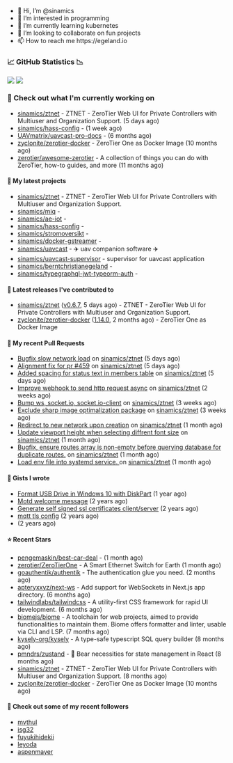<p align="center">
  <ul>
    <li>👋 Hi, I’m @sinamics</li>
    <li>👀 I’m interested in programming</li>
    <li>🌱 I’m currently learning kubernetes</li>
    <li>💞️ I’m looking to collaborate on fun projects</li>
    <li>📫 How to reach me https://egeland.io</li>
  </ul>
</p>

### 📈 GitHub Statistics 📉
<img align="center" src="https://githubreadme.egeland.io/?username=sinamics&show_icons=true&theme=ayu-mirage" />
<img align="center" src="https://githubreadme.egeland.io/top-langs/?username=sinamics&theme=ayu-mirage&layout=compact" />

### 👷 Check out what I'm currently working on

- [sinamics/ztnet](https://github.com/sinamics/ztnet) - ZTNET - ZeroTier Web UI for Private Controllers with Multiuser and Organization Support. (5 days ago)
- [sinamics/hass-config](https://github.com/sinamics/hass-config) -  (1 week ago)
- [UAVmatrix/uavcast-pro-docs](https://github.com/UAVmatrix/uavcast-pro-docs) -  (6 months ago)
- [zyclonite/zerotier-docker](https://github.com/zyclonite/zerotier-docker) - ZeroTier One as Docker Image (10 months ago)
- [zerotier/awesome-zerotier](https://github.com/zerotier/awesome-zerotier) - A collection of things you can do with ZeroTier, how-to guides, and more (11 months ago)

#### 🌱 My latest projects

- [sinamics/ztnet](https://github.com/sinamics/ztnet) - ZTNET - ZeroTier Web UI for Private Controllers with Multiuser and Organization Support.
- [sinamics/miq](https://github.com/sinamics/miq) - 
- [sinamics/ae-iot](https://github.com/sinamics/ae-iot) - 
- [sinamics/hass-config](https://github.com/sinamics/hass-config) - 
- [sinamics/stromoversikt](https://github.com/sinamics/stromoversikt) - 
- [sinamics/docker-gstreamer](https://github.com/sinamics/docker-gstreamer) - 
- [sinamics/uavcast](https://github.com/sinamics/uavcast) - ✈️ uav companion software ✈️
- [sinamics/uavcast-supervisor](https://github.com/sinamics/uavcast-supervisor) - supervisor for uavcast application
- [sinamics/berntchristianegeland](https://github.com/sinamics/berntchristianegeland) - 
- [sinamics/typegraphql-jwt-typeorm-auth](https://github.com/sinamics/typegraphql-jwt-typeorm-auth) - 

#### 🔭 Latest releases I've contributed to

- [sinamics/ztnet](https://github.com/sinamics/ztnet) ([v0.6.7](https://github.com/sinamics/ztnet/releases/tag/v0.6.7), 5 days ago) - ZTNET - ZeroTier Web UI for Private Controllers with Multiuser and Organization Support.
- [zyclonite/zerotier-docker](https://github.com/zyclonite/zerotier-docker) ([1.14.0](https://github.com/zyclonite/zerotier-docker/releases/tag/1.14.0), 2 months ago) - ZeroTier One as Docker Image

#### 🔨 My recent Pull Requests

- [Bugfix slow network load](https://github.com/sinamics/ztnet/pull/461) on [sinamics/ztnet](https://github.com/sinamics/ztnet) (5 days ago)
- [Alignment fix for pr #459](https://github.com/sinamics/ztnet/pull/460) on [sinamics/ztnet](https://github.com/sinamics/ztnet) (5 days ago)
- [Added spacing for status text in members table](https://github.com/sinamics/ztnet/pull/459) on [sinamics/ztnet](https://github.com/sinamics/ztnet) (5 days ago)
- [Improve webhook to send http request async](https://github.com/sinamics/ztnet/pull/453) on [sinamics/ztnet](https://github.com/sinamics/ztnet) (2 weeks ago)
- [Bump ws, socket.io, socket.io-client](https://github.com/sinamics/ztnet/pull/451) on [sinamics/ztnet](https://github.com/sinamics/ztnet) (3 weeks ago)
- [Exclude sharp image optimalization package](https://github.com/sinamics/ztnet/pull/447) on [sinamics/ztnet](https://github.com/sinamics/ztnet) (3 weeks ago)
- [Redirect to new network upon creation](https://github.com/sinamics/ztnet/pull/442) on [sinamics/ztnet](https://github.com/sinamics/ztnet) (1 month ago)
- [Update viewport height when selecting diffrent font size](https://github.com/sinamics/ztnet/pull/441) on [sinamics/ztnet](https://github.com/sinamics/ztnet) (1 month ago)
- [Bugfix, ensure routes array is non-empty before querying database for duplicate routes.](https://github.com/sinamics/ztnet/pull/432) on [sinamics/ztnet](https://github.com/sinamics/ztnet) (1 month ago)
- [Load env file into systemd service. ](https://github.com/sinamics/ztnet/pull/428) on [sinamics/ztnet](https://github.com/sinamics/ztnet) (1 month ago)

#### 📓 Gists I wrote

- [Format USB Drive in Windows 10 with DiskPart](https://gist.github.com/8aa001b3dbe040e07917665b6a8f59c4) (1 year ago)
- [Motd welcome message](https://gist.github.com/d1f96f39b797ccb2eba6e8bd539510bc) (2 years ago)
- [Generate self signed ssl certificates client/server](https://gist.github.com/4ecdb293851b7018a715f4186ffa1e79) (2 years ago)
- [mqtt tls config](https://gist.github.com/20d325a3d7d8d9db4c657737f93aac99) (2 years ago)
- [](https://gist.github.com/2dce8bf46e2de3f3fb642bc342d9f5a2) (2 years ago)

#### ⭐ Recent Stars

- [pengemaskin/best-car-deal](https://github.com/pengemaskin/best-car-deal) -  (1 month ago)
- [zerotier/ZeroTierOne](https://github.com/zerotier/ZeroTierOne) - A Smart Ethernet Switch for Earth (1 month ago)
- [goauthentik/authentik](https://github.com/goauthentik/authentik) - The authentication glue you need. (2 months ago)
- [apteryxxyz/next-ws](https://github.com/apteryxxyz/next-ws) - Add support for WebSockets in Next.js app directory. (6 months ago)
- [tailwindlabs/tailwindcss](https://github.com/tailwindlabs/tailwindcss) - A utility-first CSS framework for rapid UI development. (6 months ago)
- [biomejs/biome](https://github.com/biomejs/biome) - A toolchain for web projects, aimed to provide functionalities to maintain them. Biome offers formatter and linter, usable via CLI and LSP. (7 months ago)
- [kysely-org/kysely](https://github.com/kysely-org/kysely) - A type-safe typescript SQL query builder (8 months ago)
- [pmndrs/zustand](https://github.com/pmndrs/zustand) - 🐻 Bear necessities for state management in React (8 months ago)
- [sinamics/ztnet](https://github.com/sinamics/ztnet) - ZTNET - ZeroTier Web UI for Private Controllers with Multiuser and Organization Support. (8 months ago)
- [zyclonite/zerotier-docker](https://github.com/zyclonite/zerotier-docker) - ZeroTier One as Docker Image (10 months ago)

#### 👯 Check out some of my recent followers

- [mvthul](https://github.com/mvthul)
- [isg32](https://github.com/isg32)
- [fuyukihidekii](https://github.com/fuyukihidekii)
- [leyoda](https://github.com/leyoda)
- [aspenmayer](https://github.com/aspenmayer)
